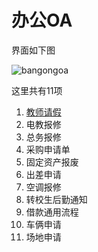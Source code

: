 # 办公OA

界面如下图

![bangongoa](https://ae01.alicdn.com/kf/H0415fee70e6b423197be528a8fd10f96z.png)

这里共有11项
1. [教师请假](jiaoshiqingjia.md)
2. 电教报修
3. 总务报修
4. 采购申请单
5. 固定资产报废
6. 出差申请
7. 空调报修
8. 转校生后勤通知
9. 借款通用流程
10. 车俩申请
11. 场地申请
